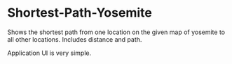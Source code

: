 # Shortest-Path-Yosemite

Shows the shortest path from one location on the given map of yosemite to all other locations.
Includes distance and path.

Application UI is very simple.
